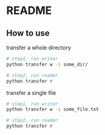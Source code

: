 # README

## How to use

transfer a whole directory

```bash
# step1, run writer
python transfer w -i some_dir/

# step2, run reader
python transfer r
```

transfer a single file

```bash
# step1, run writer
python transfer w -i some_file.txt

# step2, run reader
python transfer r
```